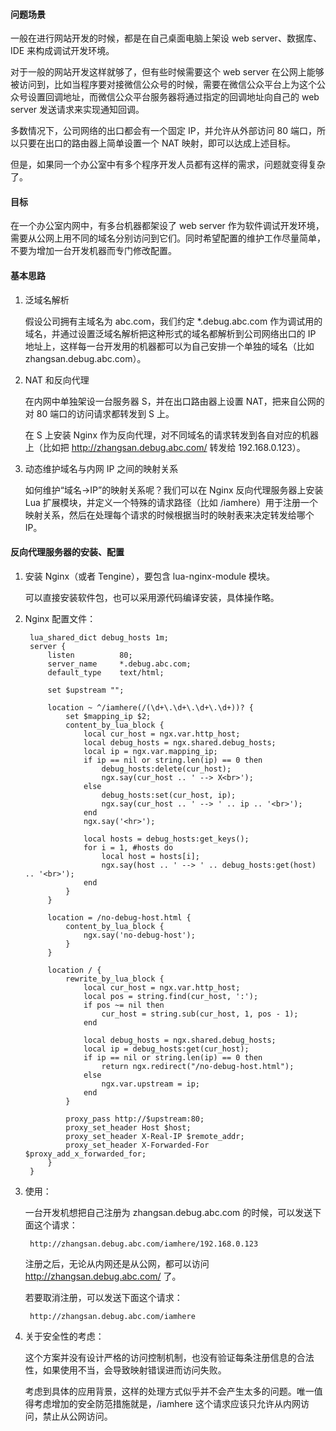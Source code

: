 #### 问题场景

一般在进行网站开发的时候，都是在自己桌面电脑上架设 web server、数据库、IDE 来构成调试开发环境。

对于一般的网站开发这样就够了，但有些时候需要这个 web server 在公网上能够被访问到，比如当程序要对接微信公众号的时候，需要在微信公众平台上为这个公众号设置回调地址，而微信公众平台服务器将通过指定的回调地址向自己的 web server 发送请求来实现通知回调。

多数情况下，公司网络的出口都会有一个固定 IP，并允许从外部访问 80 端口，所以只要在出口的路由器上简单设置一个 NAT 映射，即可以达成上述目标。

但是，如果同一个办公室中有多个程序开发人员都有这样的需求，问题就变得复杂了。

#### 目标

在一个办公室内网中，有多台机器都架设了 web server 作为软件调试开发环境，需要从公网上用不同的域名分别访问到它们。同时希望配置的维护工作尽量简单，不要为增加一台开发机器而专门修改配置。

#### 基本思路

1. 泛域名解析

	假设公司拥有主域名为 abc.com，我们约定 *.debug.abc.com 作为调试用的域名，并通过设置泛域名解析把这种形式的域名都解析到公司网络出口的 IP 地址上，这样每一台开发用的机器都可以为自己安排一个单独的域名（比如 zhangsan.debug.abc.com）。

2. NAT 和反向代理

	在内网中单独架设一台服务器 S，并在出口路由器上设置 NAT，把来自公网的对 80 端口的访问请求都转发到 S 上。

	在 S 上安装 Nginx 作为反向代理，对不同域名的请求转发到各自对应的机器上（比如把 http://zhangsan.debug.abc.com/ 转发给 192.168.0.123）。

3. 动态维护域名与内网 IP 之间的映射关系

	如何维护“域名→IP”的映射关系呢？我们可以在 Nginx 反向代理服务器上安装 Lua 扩展模块，并定义一个特殊的请求路径（比如 /iamhere）用于注册一个映射关系，然后在处理每个请求的时候根据当时的映射表来决定转发给哪个  IP。

#### 反向代理服务器的安装、配置

1. 安装 Nginx（或者 Tengine），要包含 lua-nginx-module 模块。

	可以直接安装软件包，也可以采用源代码编译安装，具体操作略。

2. Nginx 配置文件：

		lua_shared_dict debug_hosts 1m;
		server {
			listen			80;
			server_name		*.debug.abc.com;
			default_type	text/html;

			set $upstream "";

			location ~ ^/iamhere(/(\d+\.\d+\.\d+\.\d+))? {
				set $mapping_ip $2;
				content_by_lua_block {
					local cur_host = ngx.var.http_host;
					local debug_hosts = ngx.shared.debug_hosts;
					local ip = ngx.var.mapping_ip;
					if ip == nil or string.len(ip) == 0 then
						debug_hosts:delete(cur_host);
						ngx.say(cur_host .. ' --> X<br>');
					else
						debug_hosts:set(cur_host, ip);
						ngx.say(cur_host .. ' --> ' .. ip .. '<br>');
					end
					ngx.say('<hr>');

					local hosts = debug_hosts:get_keys();
					for i = 1, #hosts do
						local host = hosts[i];
						ngx.say(host .. ' --> ' .. debug_hosts:get(host) .. '<br>');
					end
				}
			}

			location = /no-debug-host.html {
				content_by_lua_block {
					ngx.say('no-debug-host');
				}
			}

			location / {
				rewrite_by_lua_block {
					local cur_host = ngx.var.http_host;
					local pos = string.find(cur_host, ':');
					if pos ~= nil then
						cur_host = string.sub(cur_host, 1, pos - 1);
					end

					local debug_hosts = ngx.shared.debug_hosts;
					local ip = debug_hosts:get(cur_host);
					if ip == nil or string.len(ip) == 0 then
						return ngx.redirect("/no-debug-host.html");
					else
						ngx.var.upstream = ip;
					end
				}

				proxy_pass http://$upstream:80;
				proxy_set_header Host $host;
				proxy_set_header X-Real-IP $remote_addr;
				proxy_set_header X-Forwarded-For $proxy_add_x_forwarded_for;
			}
		}

3. 使用：

	一台开发机想把自己注册为 zhangsan.debug.abc.com 的时候，可以发送下面这个请求：

		http://zhangsan.debug.abc.com/iamhere/192.168.0.123

	注册之后，无论从内网还是从公网，都可以访问 http://zhangsan.debug.abc.com/ 了。

	若要取消注册，可以发送下面这个请求：

		http://zhangsan.debug.abc.com/iamhere

4. 关于安全性的考虑：

	这个方案并没有设计严格的访问控制机制，也没有验证每条注册信息的合法性，如果使用不当，会导致映射错误进而访问失败。

	考虑到具体的应用背景，这样的处理方式似乎并不会产生太多的问题。唯一值得考虑增加的安全防范措施就是，/iamhere 这个请求应该只允许从内网访问，禁止从公网访问。
